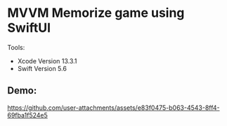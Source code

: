 # MVVM Memorize game using SwiftUI

Tools:
- Xcode Version 13.3.1
- Swift Version 5.6


## Demo:
https://github.com/user-attachments/assets/e83f0475-b063-4543-8ff4-69fba1f524e5

